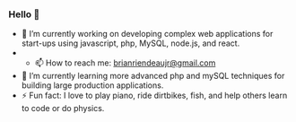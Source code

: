### Hello 👋

- 🔭 I’m currently working on developing complex web applications for start-ups using javascript, php, MySQL, node.js, and react.
- - 📫 How to reach me: brianriendeaujr@gmail.com
- 🌱 I’m currently learning more advanced php and mySQL techniques for building large production applications.
- ⚡ Fun fact: I love to play piano, ride dirtbikes, fish, and help others learn to code or do physics.

<!--
**briendeau/briendeau** is a ✨ _special_ ✨ repository because its `README.md` (this file) appears on your GitHub profile.


- 🔭f I’m currently working on developing complex web applications using javscript, node.js, and react.
- 🌱 I’m currently learning more php and django to enhance my web knowledge.
- 👯 I’m looking to collaborate on opensource AI projects.
- 💬 Ask me about physics simulations using vpython and why javascript is my favorite programming language.
- 📫 How to reach me: brianriendeaujr@gmail.com
- ⚡ Fun fact: I love to play piano, especially final fantasy intro music.
-->
